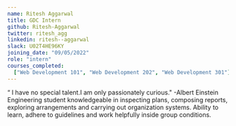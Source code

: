 ```yaml
---
name: Ritesh Aggarwal
title: GDC Intern
github: Ritesh-Aggarwal
twitter: ritesh_agg
linkedin: ritesh--aggarwal
slack: U02T4HE96KY
joining_date: "09/05/2022"
role: "intern"
courses_completed:
  ["Web Development 101", "Web Development 202", "Web Development 301"]
---
```


“ I have no special talent.I am only passionately curious." -Albert Einstein
Engineering student knowledgeable in inspecting plans, composing reports, exploring arrangements and carrying out organization systems. Ability to learn, adhere to guidelines and work helpfully inside group conditions.
